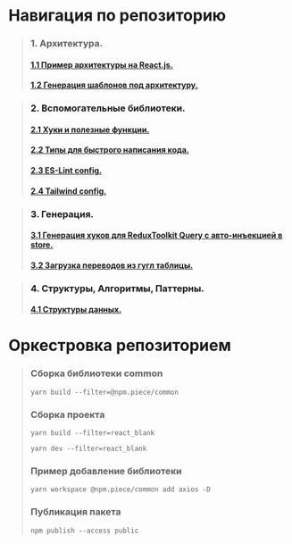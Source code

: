 # Навигация по репозиторию

> ### 1. Архитектура.
> #### <a href="https://github.com/Morozzko/React_Blank_App/tree/master/apps/react_blank">1.1 Пример архитектуры на React.js.<a/>
> #### <a href="https://github.com/Morozzko/React_Blank_App/tree/master/packages/create-by-template">1.2 Генерация шаблонов под архитектуру.<a/>

> ### 2. Вспомогательные библиотеки.
> #### <a href="https://github.com/Morozzko/React_Blank_App/tree/master/packages/utils">2.1 Хуки и полезные функции.<a/>
> #### <a href="https://github.com/Morozzko/React_Blank_App/tree/master/packages/types">2.2 Типы для быстрого написания кода.<a/>
> #### <a href="https://github.com/Morozzko/React_Blank_App/tree/master/packages/eslint-config-npmpiece">2.3 ES-Lint config.<a/>
> #### <a href="https://github.com/Morozzko/React_Blank_App/tree/master/packages/tailwind-config">2.4 Tailwind config.<a/>

> ### 3. Генерация.
> #### <a href="https://github.com/Morozzko/React_Blank_App/tree/master/packages/generate-hooks-rtk">3.1 Генерация хуков для ReduxToolkit Query с авто-инъекцией в store.<a/>
> #### <a href="https://github.com/Morozzko/React_Blank_App/tree/master/packages/download-locale">3.2 Загрузка переводов из гугл таблицы.<a/>

> ### 4. Структуры, Алгоритмы, Паттерны.
> #### <a href="https://github.com/Morozzko/React_Blank_App/tree/master/apps/algorithms/src/structures">4.1 Структуры данных.<a/>


# Оркестровка репозиторием
> ### Сборка библиотеки common
>
> ```
> yarn build --filter=@npm.piece/common
> ```
>
> ### Сборка проекта
>
> ```
> yarn build --filter=react_blank
>
> yarn dev --filter=react_blank
> ```
>
> ### Пример добавление библиотеки
> ```
> yarn workspace @npm.piece/common add axios -D
> ```
>
> ### Публикация пакета
> ```
> npm publish --access public
> ```
